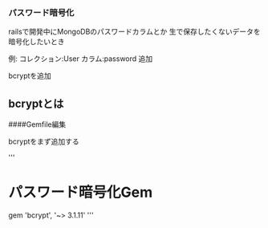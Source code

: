 ### パスワード暗号化
railsで開発中にMongoDBのパスワードカラムとか
生で保存したくないデータを暗号化したいとき


例:
コレクション:User
カラム:password
追加

bcryptを追加

bcryptとは
---


####Gemfile編集

bcryptをまず追加する

'''
# パスワード暗号化Gem
gem 'bcrypt', '~> 3.1.11'
'''